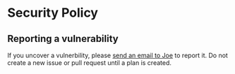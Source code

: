 # Security Policy

## Reporting a vulnerability

If you uncover a vulnerbility, please [send an email to 
Joe](mailto:joe@lovindevs.com) to report it. Do not create a new issue or
pull request until a plan is created.
